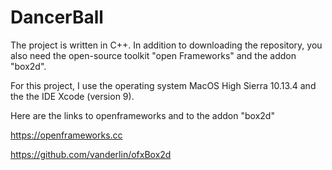 # DancerBall
The project is written in C++. In addition to downloading the repository, you also need the open-source toolkit "open Frameworks" and the addon "box2d".

For this project, I use the operating system MacOS High Sierra 10.13.4 and the the IDE Xcode (version 9). 

Here are the links to openframeworks and to the addon "box2d"

https://openframeworks.cc

https://github.com/vanderlin/ofxBox2d

